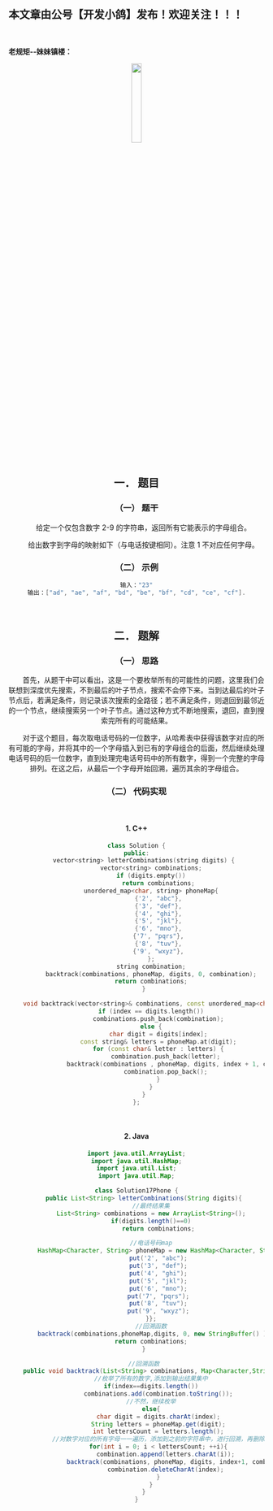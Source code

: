 ﻿## 本文章由公号【开发小鸽】发布！欢迎关注！！！
<br>

**老规矩--妹妹镇楼：**
<center>
<img src="https://img-blog.csdnimg.cn/20200721223424816.JPG"   width="20%">

## 一．	题目
### （一）	题干

&nbsp;  &nbsp;  &nbsp;  &nbsp;给定一个仅包含数字 2-9 的字符串，返回所有它能表示的字母组合。

&nbsp;  &nbsp;  &nbsp;  &nbsp;给出数字到字母的映射如下（与电话按键相同）。注意 1 不对应任何字母。
<br>


### （二）	示例

```cpp
输入："23"
输出：["ad", "ae", "af", "bd", "be", "bf", "cd", "ce", "cf"].
```
<br>




## 二．	题解
### （一）	思路
&nbsp;  &nbsp;  &nbsp;  &nbsp;首先，从题干中可以看出，这是一个要枚举所有的可能性的问题，这里我们会联想到深度优先搜索，不到最后的叶子节点，搜索不会停下来。当到达最后的叶子节点后，若满足条件，则记录该次搜索的全路径；若不满足条件，则退回到最邻近的一个节点，继续搜索另一个叶子节点。通过这种方式不断地搜索，退回，直到搜索完所有的可能结果。
<br>



&nbsp;  &nbsp;  &nbsp;  &nbsp;对于这个题目，每次取电话号码的一位数字，从哈希表中获得该数字对应的所有可能的字母，并将其中的一个字母插入到已有的字母组合的后面，然后继续处理电话号码的后一位数字，直到处理完电话号码中的所有数字，得到一个完整的字母排列。在这之后，从最后一个字母开始回溯，遍历其余的字母组合。
<br>



### （二）	代码实现
<br>



#### 1.	C++

```cpp
class Solution {
public:
    vector<string> letterCombinations(string digits) {
        vector<string> combinations;
        if (digits.empty())
            return combinations;
        unordered_map<char, string> phoneMap{
            {'2', "abc"},
            {'3', "def"},
            {'4', "ghi"},
            {'5', "jkl"},
            {'6', "mno"},
            {'7', "pqrs"},
            {'8', "tuv"},
            {'9', "wxyz"},
        };
        string combination;
        backtrack(combinations, phoneMap, digits, 0, combination);
        return combinations;
    }

    void backtrack(vector<string>& combinations, const unordered_map<char, string>& phoneMap, const string& digits, int index, string& combination) {
        if (index == digits.length())
            combinations.push_back(combination);
        else {
            char digit = digits[index];
            const string& letters = phoneMap.at(digit);
            for (const char& letter : letters) {
                combination.push_back(letter);
                backtrack(combinations , phoneMap, digits, index + 1, combination);
                combination.pop_back();
            }
        }
    }
};
```
<br>



#### 2.	Java

```java
import java.util.ArrayList;
import java.util.HashMap;
import java.util.List;
import java.util.Map;

class Solution17Phone {
    public List<String> letterCombinations(String digits){
        //最终结果集
        List<String> combinations = new ArrayList<String>();
        if(digits.length()==0)
            return combinations;

        //电话号码map
        HashMap<Character, String> phoneMap = new HashMap<Character, String>() {{
            put('2', "abc");
            put('3', "def");
            put('4', "ghi");
            put('5', "jkl");
            put('6', "mno");
            put('7', "pqrs");
            put('8', "tuv");
            put('9', "wxyz");
        }};
        //回溯函数
        backtrack(combinations,phoneMap,digits, 0, new StringBuffer() );
        return combinations;
    }

    //回溯函数
    public void backtrack(List<String> combinations, Map<Character,String> phoneMap, String digits, int index, StringBuffer combination){
        //枚举了所有的数字,添加到输出结果集中
        if(index==digits.length())
            combinations.add(combination.toString());
        //不然，继续枚举
        else{
            char digit = digits.charAt(index);
            String letters = phoneMap.get(digit);
            int lettersCount = letters.length();
            //对数字对应的所有字母一一遍历，添加到之前的字符串中，进行回溯，再删除该字符
            for(int i = 0; i < lettersCount; ++i){
                combination.append(letters.charAt(i));
                backtrack(combinations, phoneMap, digits, index+1, combination );
                combination.deleteCharAt(index);
            }
        }
    }
}
```


